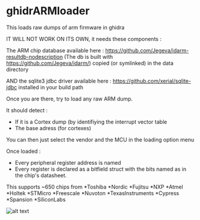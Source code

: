 # ghidrARMloader

This loads raw dumps of arm firmware in ghidra

IT WILL NOT WORK ON ITS OWN, it needs these components :

The ARM chip database available here :
https://github.com/Jegeva/idarm-resultdb-nodescription
(The db is built with https://github.com/Jegeva/idarm/)
copied (or symlinked) in the data directory

AND the sqlite3 jdbc driver available here :
https://github.com/xerial/sqlite-jdbc
installed in your build path

Once you are there, try to load any raw ARM dump.

It should detect :
- If it is a Cortex dump (by identifiying the interrupt vector table
- The base adress (for cortexes)

You can then just select the vendor and the MCU in the loading option menu

Once loaded :
- Every peripheral register address is named
- Every register is declared as a bitfield struct with the bits named as in the chip's datasheet.


This supports ~650 chips from
*Toshiba
*Nordic
*Fujitsu
*NXP
*Atmel
*Holtek
*STMicro
*Freescale
*Nuvoton
*TexasInstruments
*Cypress
*Spansion
*SiliconLabs 

![alt text](./pics/GAL.png)